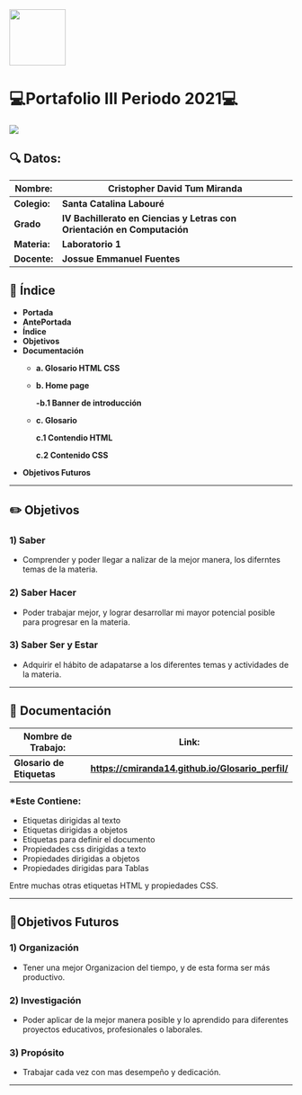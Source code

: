<img width="100px" src="https://jefuentes80.github.io/starup_scl/img/logo_SCL%20(3).png">

# 💻**Portafolio III Periodo 2021**💻

<img src="https://cdn.pixabay.com/photo/2019/07/14/16/29/pen-4337524_960_720.jpg">

## 🔍 Datos:

| Nombre:  | Cristopher David Tum Miranda   |
| ------------ | ------------ |
| **Colegio:**  |**Santa Catalina Labouré**   |
| **Grado**  |**IV Bachillerato en Ciencias y Letras con Orientación en Computación**   |
| **Materia:**  |**Laboratorio 1**   |
| **Docente:**  |**Jossue Emmanuel Fuentes**   |




## 🧭 Índice

-  **Portada**
-  **AntePortada**
-  **Índice**
-  **Objetivos**
-  **Documentación**
    - **a. Glosario HTML CSS**
    - **b. Home page**
     
       **-b.1 Banner de introducción**
    - **c. Glosario**
    
       **c.1 Contendio HTML**
      
       **c.2 Contenido CSS**
- **Objetivos Futuros**

------------




## ✏️ Objetivos 

### 1) Saber
-  Comprender y poder llegar a nalizar de la mejor manera, los diferntes temas de la materia.

### 2) Saber Hacer
- Poder trabajar mejor, y lograr desarrollar mi mayor potencial posible para progresar 
 en la materia.

### 3) Saber Ser y Estar
- Adquirir el hábito de adapatarse a los diferentes temas y actividades de la materia.

------------


## 📝 Documentación

|  Nombre de Trabajo: |  Link:  |
|------------|  -------- |
| **Glosario de Etiquetas** |**https://cmiranda14.github.io/Glosario_perfil/**

### *Este Contiene:

- Etiquetas dirigidas al texto
- Etiquetas dirigidas a objetos
- Etiquetas para definir el documento
- Propiedades css dirigidas a texto
- Propiedades dirigidas a objetos
- Propiedades dirigidas para Tablas

Entre muchas otras etiquetas HTML y propiedades CSS.


------------

## 📅Objetivos Futuros

### 1) Organización
-  Tener una mejor Organizacion del tiempo, y de esta forma ser más productivo.

### 2) Investigación 
- Poder aplicar de la mejor manera posible y lo aprendido para diferentes proyectos        educativos, profesionales o laborales.

### 3) Propósito
- Trabajar cada vez con mas desempeño y dedicación.

------------


